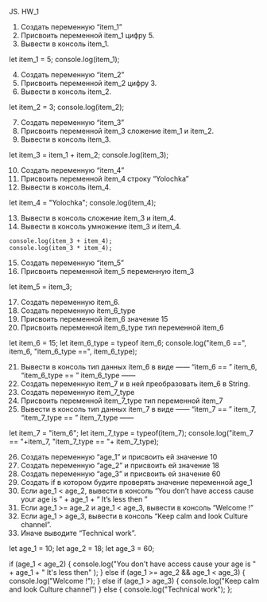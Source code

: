 JS. HW_1

 1. Создать переменную “item_1”
 2. Присвоить переменной item_1 цифру 5.
 3. Вывести в консоль item_1.
 
let item_1 = 5;
console.log(item_1);
 
 4. Создать переменную “item_2”
 5. Присвоить переменной item_2 цифру 3.
 6. Вывести в консоль item_2.
 
let item_2 = 3;
console.log(item_2);
 
 7. Создать переменную “item_3”
 8. Присвоить переменной item_3 сложение item_1 и item_2.
 9. Вывести в консоль item_3.
 
let item_3 = item_1 + item_2;
console.log(item_3);
 
 10. Создать переменную “item_4”
 11. Присвоить переменной item_4 строку “Yolochka”
 12. Вывести в консоль item_4.
 
let item_4 = "Yolochka";
console.log(item_4);
 
 13. Вывести в консоль сложение item_3 и item_4.
 14. Вывести в консоль умножение item_3 и item_4.
 
    console.log(item_3 + item_4);
    console.log(item_3 * item_4);
 
 15. Создать переменную “item_5”
 16. Присвоить переменной item_5 переменную item_3
 
let item_5 = item_3;
 
 17. Создать переменную item_6.
 18. Создать переменную item_6_type
 19. Присвоить переменной item_6 значение 15
 20. Присвоить переменной item_6_type тип переменной item_6
 
let item_6 = 15;
let item_6_type = typeof item_6;
console.log("item_6 ==", item_6, "item_6_type ==", item_6_type);
 
 21. Вывести в консоль тип данных item_6 в виде ——  “item_6 == ”  item_6,  “item_6_type == ”  item_6_type ——  
 22. Создать переменную item_7 и в ней преобразовать item_6 в String.
 23. Создать переменную item_7_type
 24. Присвоить переменной item_7_type тип переменной item_7
 25. Вывести в консоль тип данных item_7 в виде ——  “item_7 == ”  item_7,  “item_7_type == ”  item_7_type —— 
 
let item_7 = "item_6";
let item_7_type = typeof(item_7);
console.log("item_7 == "+item_7, "item_7_type == "+ item_7_type);
 
 26. Создать переменную “age_1” и присвоить ей значение 10
 27. Создать переменную “age_2” и присвоить ей значение 18
 28. Создать переменную “age_3” и присвоить ей значение 60
 29. Создать if в котором будите проверять значение переменной age_1
 30. Если age_1 < age_2, вывести в консоль “You don’t have access cause your age is ” + age_1 + “ It’s less then ”
 31. Если age_1 >=  age_2 и age_1 <  age_3, вывести в консоль “Welcome  !”
 32. Если age_1  > age_3, вывести в консоль “Keep calm and look Culture channel”.
 33. Иначе выводите “Technical work”.

let age_1 = 10;
let age_2 = 18;
let age_3 = 60;

if (age_1 < age_2) {
  console.log("You don't have access cause your age is " + age_1 + " It's less then" );
} else if (age_1 >= age_2 && age_1 < age_3) {
  console.log("Welcome !");
} else if (age_1 > age_3) {
  console.log("Keep calm and look Culture channel")
} else {
  console.log("Technical work");
};
